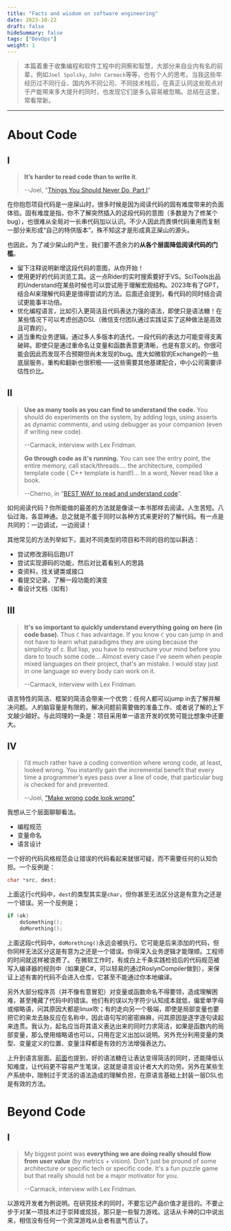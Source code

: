 ```yaml
---
title: "Facts and wisdom on software engineering"
date: 2023-10-22
draft: false
hideSummary: false
tags: ["DevOps"]
weight: 1
---
```


> 本篇着重于收集编程和软件工程中的洞察和智慧，大部分来自业内有名的前辈，例如`Joel Spolsky`, `John Carmack`等等，也有个人的思考。当我这些年经历过不同行业、国内外不同公司、不同技术栈后，在真正认同这些观点对于产能带来多大提升的同时，也发现它们是多么容易被忽略。总结在这里，常看常新。

---

# About Code

## I
> **It’s harder to read code than to write it**. 
> 
>  --Joel, "[Things You Should Never Do, Part I](https://www.joelonsoftware.com/2000/04/06/things-you-should-never-do-part-i/)"

在你抱怨项目代码是一座屎山时，很多时候是因为阅读代码的固有难度带来的负面体验。固有难度是指，你不了解突然插入的这段代码的意图（多数是为了修某个bug），也很难从全局对一长串代码加以认识。不少人因此而畏惧代码重用而复制一部分来形成“自己的特供版本”，殊不知这才是形成真正屎山的源头。

也因此，为了减少屎山的产生，我们要不遗余力的**从各个层面降低阅读代码的门槛**。
- 留下注释说明新增这段代码的意图，从你开始！
- 使用更好的代码浏览工具。这一点Rider的实时搜索要好于VS。SciTools出品的Understand在某些时候也可以尝试用于理解宏观结构。2023年有了GPT，结合AI来理解代码更是值得尝试的方法。后面还会提到，看代码的同时结合调试更能事半功倍。
- 优化编程语言，比如引入更简洁且代码表达力强的语法，即使只是语法糖！在某些情况下可以考虑创造DSL（微信支付团队通过实践证实了这种做法是高效且可靠的）。
- 适当重构业务逻辑。通过多人多版本的迭代，一段代码的表达力可能变得支离破碎。即使只是通过重命名让变量和函数表意更清晰，也是有意义的。你很可能会因此而发现不合预期但尚未发现的bug。庞大如微软的Exchange的一些底层服务，重构和翻新也很积极——这些需要其他基建配合，中小公司需要评估性价比。


## II
> **Use as many tools as you can find to understand the code.** You should do experiments on the system, by adding logs, using asserts as dynamic comments, and using debugger as your companion (even if writing new code).
> 
> --Carmack, interview with Lex Fridman.
>
> **Go through code as it's running.** You can see the entry point, the entire memory, call stack/threads.... the architecture, compiled template code ( C++ template is hard!)... In a word, Never read like a book.
>
> --Cherno, in “[BEST WAY to read and understand code](https://www.youtube.com/watch?v=XTZVbmz7LpY)”.

如何阅读代码？你所能做的最差的方法就是像读一本书那样去阅读。人生苦短。八仙过海，各显神通。总之就是不羞于同时以各种方式来更好的了解代码。有一点是共同的：一边调试，一边阅读！

其他常见的方法列举如下，面对不同类型的项目和不同的目的加以斟选：
- 尝试修改源码后跑UT
- 尝试实现源码的功能，然后对比着看别人的思路
- 查资料，找关键类或接口
- 看提交记录，了解一段功能的演变
- 看设计文档（如有）

## III

> **It's so important to quickly understand everything going on here (in code base).** 	Thus `C` has advantage. If you know `C` you can jump in and not have to learn what paradigms they are using because the simplicity of c. But lisp, you have to restructure your mind before you dare to touch some code... Almost every case I've seem when people mixed languages on their project, that's an mistake. I would stay just in one language so every body can work on it. 
> 
> --Carmack, interview with Lex Fridman.

语言特性的简洁、框架的简洁会带来一个优势：任何人都可以jump in去了解并解决问题。人的脑容量是有限的，解决问题前需要做的准备工作、或者说了解的上下文越少越好。与此同理的一条是：项目采用单一语言开发的优势可能比想象中还要大。

## IV

> I’d much rather have a coding convention where wrong code, at least, looked wrong. You instantly gain the incremental benefit that every time a programmer’s eyes pass over a line of code, that particular bug is checked for and prevented.
>
> --Joel, ["Make wrong code look wrong"](https://www.joelonsoftware.com/2005/05/11/making-wrong-code-look-wrong/)

我想从三个层面聊聊看法。
- 编程规范
- 变量命名
- 语言设计

一个好的代码风格规范会让错误的代码看起来就很可疑，而不需要任何的认知负担。一个反例是：
```c
char *src, dest;
```
上面这行c代码中，`dest`的类型其实是`char`，但你甚至无法区分这是有意为之还是一个错误。另一个反例是；
```c
if (ok)
    doSomething();
    doMorething();
```
上面这段c代码中，`doMorething()`永远会被执行。它可能是后来添加的代码，但你同样无法区分这是有意为之还是一个错误。你得深入业务逻辑才能理顺。工程师的时间就这样被浪费了。
在微软工作时，有成白上千条实践检验后的代码规范被写入编译器的规则中（如果是C#，可以轻易的通过RoslynCompiler做到），来保证上述有害的代码不会进入仓库，它甚至不能通过你本地编译。

另外大部分程序员（并不像有意冒犯）对变量或函数命名不得要领，造成理解困难，甚至掩藏了代码中的错误。他们有的误以为字符少认知成本就低，偏爱单字母或缩略语，问其原因大都是linux吹；有的走向另一个极端，即使是局部变量也要把它的来龙去脉反应在名称中，因此语句写的密密麻麻，问其原因是逐字逐句读起来连贯。我认为，起名应当将其语义表达出来的同时力求简洁，如果是函数内的局部变量，那么使用缩略语也可以，只用在定义出加以说明。另外充分利用变量的类型、变量定义的位置、变量注释都是有效的方法增强表达力。

上升到语言层面。[前面](#i)也提到，好的语法糖在让表达变得简洁的同时，还能降低认知难度，让代码更不容易产生笔误，这就是语言设计者大大的功劳。另外在某些生产系统中，限制过于灵活的语法造成的理解负担，在原语言基础上封装一层DSL也是有效的方法。

# Beyond Code

## I

> My biggest point was **everything we are doing really should flow from user value** (by metrics + vision). Don't just be pround of some architecture or specific tech or specific code. It's a fun puzzle game but that really should not be a major motivator for you.
>
> --Carmack, interview with Lex Fridman.

以游戏开发者为例说明。在研究技术的同时，不要忘记产品价值才是目的。不要止步于对某一项技术过于崇拜或炫技，那只是一些智力游戏。这话从卡神的口中说出来，相信没有任何一个资深游戏从业者有底气否认了。